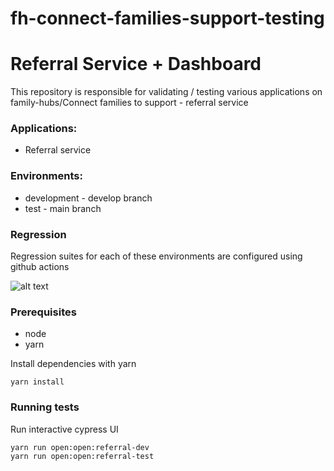 # fh-connect-families-support-testing
# Referral Service + Dashboard

This repository is responsible for validating / testing various applications on family-hubs/Connect families to support - referral service 

### Applications:

- Referral service

### Environments:

- development - develop branch
- test - main branch

### Regression 
Regression suites for each of these environments are configured using github actions

![alt text](https://github.com/DFE-Digital/fh-connect-families-support-testing/actions/workflows/test-referralUi-regression.yml/badge.svg)


### Prerequisites

- node
- yarn

Install dependencies with yarn

```shell
yarn install
```

### Running tests

Run interactive cypress UI

```shell
yarn run open:open:referral-dev
yarn run open:open:referral-test
```
